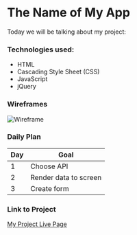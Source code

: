 # The Name of My App

Today we will be talking about my project:

### Technologies used:

- HTML
- Cascading Style Sheet (CSS)
- JavaScript
- jQuery

### Wireframes

![Wireframe](https://www.fourpaws.com/-/media/Project/OneWeb/FourPaws/Images/articles/family-matters/puppy-prep-cheat-sheet/puppy-australian-shepherd-running.jpg)

### Daily Plan

| Day | Goal |
|-----|------|
| 1 | Choose API |
| 2 | Render data to screen |
| 3 | Create form |

### Link to Project
[My Project Live Page](https://www.google.com)

